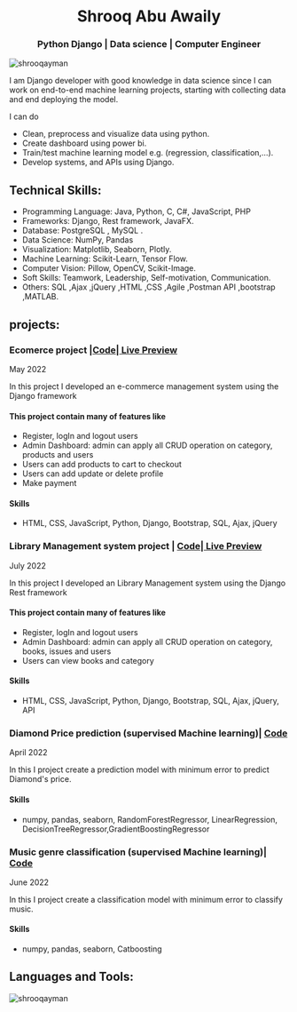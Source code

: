 
<h1 align="center">Shrooq Abu Awaily</h1>
<h3 align="center">Python Django | Data science |  Computer Engineer</h3>

<p align="left"> <img src="https://komarev.com/ghpvc/?username=shrooqayman&label=Profile%20views&color=0e75b6&style=flat" alt="shrooqayman" /> </p>

I am  Django developer with good knowledge in data science since I can work on end-to-end machine learning projects, starting with collecting data and end deploying the model.

I can do
- Clean, preprocess and visualize data using python.
- Create dashboard using power bi.
- Train/test machine learning model e.g. (regression, classification,…).
- Develop systems, and APIs using Django.

## Technical Skills:
- Programming Language: Java, Python, C, C#, JavaScript, PHP 
- Frameworks: Django, Rest framework, JavaFX. 
- Database: PostgreSQL , MySQL . 
- Data Science: NumPy, Pandas
- Visualization: Matplotlib, Seaborn, Plotly.
- Machine Learning: Scikit-Learn, Tensor Flow.
- Computer Vision: Pillow, OpenCV, Scikit-Image.
- Soft Skills: Teamwork, Leadership, Self-motivation, Communication.
- Others: SQL ,Ajax ,jQuery ,HTML ,CSS ,Agile ,Postman API ,bootstrap ,MATLAB.

## projects:
<h3>Ecomerce project |<a href="https://github.com/ShrooqAyman/Ecommerce">Code</a>|<a href="https://github.com/ShrooqAyman/Ecommerce"> Live Preview</a></h3>
<span>May 2022</span>
<br>
<p>In this project I developed an e-commerce management system using the Django framework</p>
<h4>This project contain many of features like</h4>
<ul>
<li>Register, logIn and logout users</li>
<li>Admin Dashboard: admin can apply all CRUD operation on  category, products and users</li>
<li>Users can add products to cart to checkout</li>
<li>Users can add update or delete profile</li>
<li>Make payment</li>
</ul>

<h4>Skills </h4>
<ul>
<li> HTML, CSS, JavaScript, Python, Django, Bootstrap, SQL, Ajax, jQuery</li>
</ul>

<h3>Library Management system project | <a href="https://github.com/ShrooqAyman/LMS---Django-Rest-Framework-">Code</a>|<a href="https://github.com/ShrooqAyman/Ecommerce"> Live Preview</a></h3>
<span>July 2022</span>
<br>
<p>In this project I developed an Library Management system  using the Django Rest framework</p>
<h4>This project contain many of features like</h4>
<ul>
<li>Register, logIn and logout users</li>
<li>Admin Dashboard: admin can apply all CRUD operation on  category, books, issues and users</li>
<li>Users can view books and category</li>
</ul>
<h4>Skills </h4>

<ul>
<li> HTML, CSS, JavaScript, Python, Django, Bootstrap, SQL, Ajax, jQuery, API</li>
</ul>

<h3>Diamond Price prediction (supervised Machine learning)| <a href="https://github.com/ShrooqAyman/Diamonds-Price-Prediction">Code</a></h3>
<span>April 2022</span>
<br>
<p>In this I project create a prediction model with minimum error to predict Diamond's price.</p>
<h4>Skills </h4>

<ul>
 
<li> numpy, pandas, seaborn, RandomForestRegressor, LinearRegression, DecisionTreeRegressor,GradientBoostingRegressor</li>
</ul>
<h3>Music genre classification (supervised Machine learning)| <a href="https://github.com/ShrooqAyman/Music-genre-Classification">Code</a></h3>
<span>June 2022</span>
<br>
<p>In this I project create a classification model with minimum error to classify music.</p>
<h4>Skills </h4>

<ul>
<li> numpy, pandas, seaborn, Catboosting</li>
</ul>


## Languages and Tools:

<p><img align="center" src="https://github-readme-stats.vercel.app/api/top-langs?username=shrooqayman&show_icons=true&locale=en&layout=compact" alt="shrooqayman" /></p>
